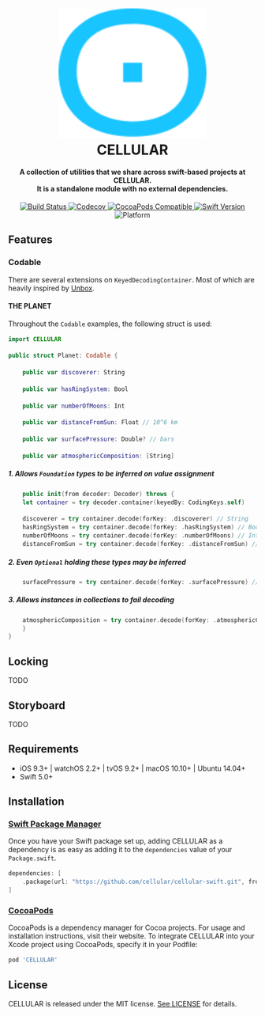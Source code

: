 <!-- markdownlint-disable MD002 MD033 MD041 -->
<h1 align="center">
  <a href="https://cellular.de">
    <img src="./.github/cellular.svg" width="300" max-width="50%">
  </a>
  <br>CELLULAR<br>
</h1>

<h4 align="center">
    A collection of utilities that we share across swift-based projects at CELLULAR.
    <br />It is a standalone module with no external dependencies.
</h4>

<p align="center">
    <a href="https://travis-ci.com/cellular/cellular-swift">
        <img src="https://travis-ci.com/cellular/cellular-swift.svg?branch=master" alt="Build Status" />
    </a>
    <a href="https://codecov.io/gh/cellular/cellular-swift">
        <img src="https://codecov.io/gh/cellular/cellular-swift/branch/master/graph/badge.svg" alt="Codecov" />
    </a>
    <a href="https://cocoapods.org/pods/cellular">
        <img src="https://img.shields.io/cocoapods/v/CELLULAR.svg" alt="CocoaPods Compatible" />
    </a>
    <a href="https://swift.org">
        <img src="https://img.shields.io/badge/swift-5.0-orange.svg" alt="Swift Version" />
    </a>
    <img src="https://img.shields.io/badge/platform-iOS%20%7C%20watchOS%20%7C%20tvOS%20%7C%20macOS%20%7C%20linux-lightgrey.svg" alt="Platform" />
</h4>
<!-- markdownlint-enable MD033 -->

## Features

### Codable

There are several extensions on `KeyedDecodingContainer`.
Most of which are heavily inspired by [Unbox](https://github.com/JohnSundell/Unbox).

#### THE PLANET

Throughout the `Codable` examples, the following struct is used:

```swift
import CELLULAR

public struct Planet: Codable {

    public var discoverer: String

    public var hasRingSystem: Bool

    public var numberOfMoons: Int

    public var distanceFromSun: Float // 10^6 km

    public var surfacePressure: Double? // bars

    public var atmosphericComposition: [String]
```

##### 1. Allows `Foundation` types to be inferred on value assignment

```swift
    public init(from decoder: Decoder) throws {
    let container = try decoder.container(keyedBy: CodingKeys.self)

    discoverer = try container.decode(forKey: .discoverer) // String
    hasRingSystem = try container.decode(forKey: .hasRingSystem) // Bool
    numberOfMoons = try container.decode(forKey: .numberOfMoons) // Int
    distanceFromSun = try container.decode(forKey: .distanceFromSun) // Float
```

##### 2. Even `Optional` holding these types may be inferred

```swift
    surfacePressure = try container.decode(forKey: .surfacePressure) // Double?
```

##### 3. Allows instances in collections to fail decoding

```swift
    atmosphericComposition = try container.decode(forKey: .atmosphericComposition, allowInvalidElements: true) ?? []
    }
}
```

## Locking

TODO

## Storyboard

TODO

## Requirements

- iOS 9.3+ | watchOS 2.2+ | tvOS 9.2+ | macOS 10.10+ | Ubuntu 14.04+
- Swift 5.0+

## Installation

### [Swift Package Manager](https://swift.org/package-manager/)

Once you have your Swift package set up, adding CELLULAR as a dependency is as easy as adding it to the `dependencies` value of your `Package.swift`.

```swift
dependencies: [
    .package(url: "https://github.com/cellular/cellular-swift.git", from: "1.0.0")
]
```

### [CocoaPods](https://cocoapods.org)

CocoaPods is a dependency manager for Cocoa projects. For usage and installation instructions, visit their website. To integrate CELLULAR into your Xcode project using CocoaPods, specify it in your Podfile:

```ruby
pod 'CELLULAR'
```

## License

CELLULAR is released under the MIT license. [See LICENSE](https://github.com/cellular/cellular-swift/blob/master/LICENSE) for details.
